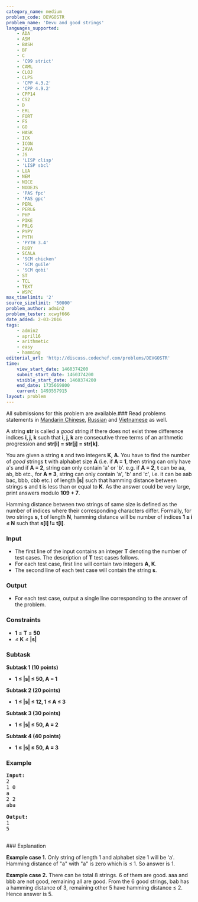 ```yaml
---
category_name: medium
problem_code: DEVGOSTR
problem_name: 'Devu and good strings'
languages_supported:
    - ADA
    - ASM
    - BASH
    - BF
    - C
    - 'C99 strict'
    - CAML
    - CLOJ
    - CLPS
    - 'CPP 4.3.2'
    - 'CPP 4.9.2'
    - CPP14
    - CS2
    - D
    - ERL
    - FORT
    - FS
    - GO
    - HASK
    - ICK
    - ICON
    - JAVA
    - JS
    - 'LISP clisp'
    - 'LISP sbcl'
    - LUA
    - NEM
    - NICE
    - NODEJS
    - 'PAS fpc'
    - 'PAS gpc'
    - PERL
    - PERL6
    - PHP
    - PIKE
    - PRLG
    - PYPY
    - PYTH
    - 'PYTH 3.4'
    - RUBY
    - SCALA
    - 'SCM chicken'
    - 'SCM guile'
    - 'SCM qobi'
    - ST
    - TCL
    - TEXT
    - WSPC
max_timelimit: '2'
source_sizelimit: '50000'
problem_author: admin2
problem_tester: xcwgf666
date_added: 2-03-2016
tags:
    - admin2
    - april16
    - arithmetic
    - easy
    - hamming
editorial_url: 'http://discuss.codechef.com/problems/DEVGOSTR'
time:
    view_start_date: 1460374200
    submit_start_date: 1460374200
    visible_start_date: 1460374200
    end_date: 1735669800
    current: 1493557915
layout: problem
---
```

All submissions for this problem are available.###  Read problems statements in [Mandarin Chinese](http://www.codechef.com/download/translated/APRIL16/mandarin/DEVGOSTR.pdf), [Russian](http://www.codechef.com/download/translated/APRIL16/russian/DEVGOSTR.pdf) and [Vietnamese](http://www.codechef.com/download/translated/APRIL16/vietnamese/DEVGOSTR.pdf) as well.

A string **str** is called a _good_ string if there does not exist three difference indices **i, j, k** such that **i, j, k** are consecutive three terms of an arithmetic progression and **str\[i\] = str\[j\] = str\[k\]**.

You are given a string **s** and two integers **K**, **A**. You have to find the number of _good_ strings **t** with alphabet size **A** (i.e. if **A = 1**, then string can only have a's and if **A = 2**, string can only contain 'a' or 'b'. e.g. if **A = 2**, **t** can be aa, ab, bb etc., for **A = 3**, string can only contain 'a', 'b' and 'c', i.e. it can be aab bac, bbb, cbb etc.) of length **|s|** such that hamming distance between strings **s** and **t** is less than or equal to **K**. As the answer could be very large, print answers modulo **109 + 7**.

Hamming distance between two strings of same size is defined as the number of indices where their corresponding characters differ. Formally, for two strings **s, t** of length **N**, hamming distance will be number of indices **1 ≤ i ≤ N** such that **s\[i\] != t\[i\]**.

### Input

- The first line of the input contains an integer **T** denoting the number of test cases. The description of **T** test cases follows.
- For each test case, first line will contain two integers **A, K**.
- The second line of each test case will contain the string **s**.

### Output

- For each test case, output a single line corresponding to the answer of the problem.

### Constraints

- **1** ≤ **T** ≤  **50**
- ≤ **K** ≤  **|s|**

### Subtask

**Subtask 1 (10 points)**

- **1 ≤ |s| ≤ 50, A = 1**

**Subtask 2 (20 points)**

- **1 ≤ |s| ≤ 12, 1 ≤ A ≤ 3**

**Subtask 3 (30 points)**

- **1 ≤ |s| ≤ 50, A = 2**

**Subtask 4 (40 points)**

- **1 ≤ |s| ≤ 50, A = 3**

### Example

<pre><b>Input:</b>
2
1 0
a
2 2
aba

<b>Output:</b>
1
5

</pre>### Explanation
**Example case 1.** Only string of length 1 and alphabet size 1 will be 'a'. Hamming distance of "a" with "a" is zero which is ≤ 1. So answer is 1.

**Example case 2.** There can be total 8 strings. 6 of them are good. aaa and bbb are not good, remaining all are good. From the 6 good strings, bab has a hamming distance of 3, remaining other 5 have hamming distance ≤ 2. Hence answer is 5.
